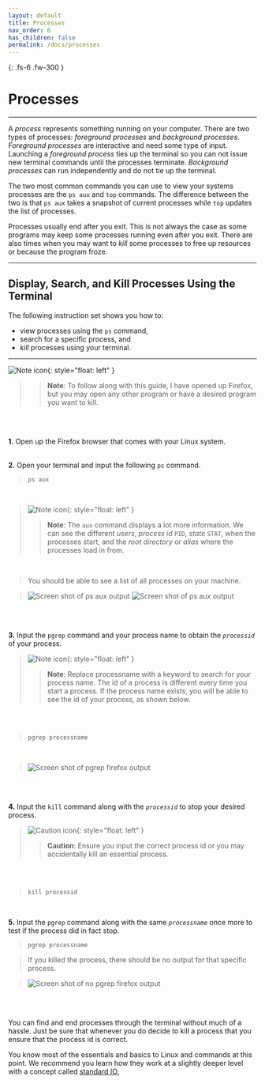 ```yaml
---
layout: default
title: Processes
nav_order: 6
has_children: false
permalink: /docs/processes
---
```


{: .fs-6 .fw-300 }

# Processes

---

A _process_ represents something running on your computer. There are two types of processes: _foreground processes_ and _background processes_. _Foreground processes_ are interactive and need some type of input. Launching a _foreground process_ ties up the terminal so you can not issue new terminal commands until the processes terminate. _Background processes_ can run independently and do not tie up the terminal.

The two most common commands you can use to view your systems processes are the ```ps aux``` and ```top``` commands. The difference between the two is that ```ps aux``` takes a snapshot of current processes while ```top``` updates the list of processes.

Processes usually end after you exit. This is not always the case as some programs may keep some processes running even after you exit. There are also times when you may want to _kill_ some processes to free up resources or because the program froze.

---

## Display, Search, and Kill Processes Using the Terminal

The following instruction set shows you how to:
* view processes using the ```ps``` command,
* search for a specific process, and
* _kill_ processes using your terminal.

---
![Note icon](https://github.com/dl90/linux-basics/blob/gh-pages/docs/images/icons/note.png?raw=true "Note"){: style="float: left" }
>> **Note**: To follow along with this guide, I have opened up Firefox, but you may open any other program or have a desired program you want to kill.
<br />
<br />

**1.** Open up the Firefox browser that comes with your Linux system.
<br />
<br />

**2.** Open your terminal and input the following ```ps``` command.

>```
>ps aux
>```
<br />

>![Note icon](https://github.com/dl90/linux-basics/blob/gh-pages/docs/images/icons/note.png?raw=true "Note"){: style="float: left" }
>>**Note**: The ```aux``` command displays a lot more information. We can see the different _users_, _process id_ `PID`, _state_ `STAT`, when the processes start, and the _root directory_ or _alias_ where the processes load in from.
<br />

>You should be able to see a list of all processes on your machine.

>![Screen shot of ps aux output](https://github.com/dl90/linux-basics/blob/gh-pages/docs/images/processes/ps_aux_1.png?raw=true "ps aux output")
>![Screen shot of ps aux output](https://github.com/dl90/linux-basics/blob/gh-pages/docs/images/processes/ps_aux_2.png?raw=true "ps aux output")
<br />
<br />

**3.** Input the ```pgrep``` command and your process name to obtain the *`processid`* of your process.

>![Note icon](https://github.com/dl90/linux-basics/blob/gh-pages/docs/images/icons/note.png?raw=true "Note"){: style="float: left" }
>> **Note**: Replace processname with a keyword to search for your process name. The id of a process is different every time you start a process. If the process name exists, you will be able to see the id of your process, as shown below.
<br />
<br />

>```
>pgrep processname
>```
<br />

>![Screen shot of pgrep firefox output](https://github.com/dl90/linux-basics/blob/gh-pages/docs/images/processes/pgrep-firefox.png?raw=true "pgrep firefox output")
<br />
<br />

**4.** Input the ```kill``` command along with the *`processid`* to stop your desired process.

>![Caution icon](https://github.com/dl90/linux-basics/blob/gh-pages/docs/images/icons/caution.png?raw=true "Caution"){: style="float: left" } 
>> **Caution**: Ensure you input the correct process id or you may accidentally kill an essential process.
<br />
<br />

>```
>kill processid
>```
<br />

**5.** Input the ```pgrep``` command along with the same *`processname`* once more to test if the process did in fact stop.

>```
>pgrep processname
>```

>If you killed the process, there should be no output for that specific process.

>![Screen shot of no pgrep firefox output](https://github.com/dl90/linux-basics/blob/gh-pages/docs/images/processes/pgrep-firefox-killed.png?raw=true "no pgrep firefox output")
<br />
<br />


You can find and end processes through the terminal without much of a hassle. Just be sure that whenever you do decide to kill a process that you ensure that the process id is correct.

You know most of the essentials and basics to Linux and commands at this point. We recommend you learn how they work at a slightly deeper level with a concept called [standard IO.](https://dl90.github.io/linux-basics/docs/standard_io)
